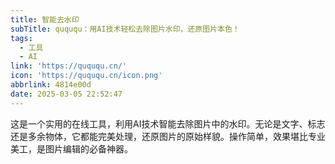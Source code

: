 ```yaml
---
title: 智能去水印
subTitle: quququ：用AI技术轻松去除图片水印，还原图片本色！
tags:
  - 工具
  - AI
link: 'https://quququ.cn/'
icon: 'https://quququ.cn/icon.png'
abbrlink: 4814e00d
date: 2025-03-05 22:52:47
---
```


这是一个实用的在线工具，利用AI技术智能去除图片中的水印。无论是文字、标志还是多余物体，它都能完美处理，还原图片的原始样貌。操作简单，效果堪比专业美工，是图片编辑的必备神器。